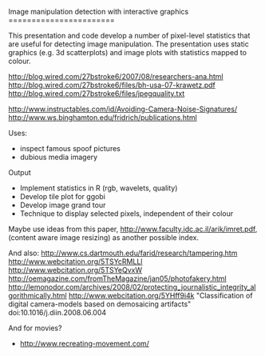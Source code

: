 Image manipulation detection with interactive graphics =======================
  
This presentation and code develop a number of pixel-level statistics that are useful for detecting image manipulation.  The presentation uses static graphics (e.g. 3d scatterplots) and image plots with statistics mapped to colour. 

http://blog.wired.com/27bstroke6/2007/08/researchers-ana.html
http://blog.wired.com/27bstroke6/files/bh-usa-07-krawetz.pdf
http://blog.wired.com/27bstroke6/files/jpegquality.txt

http://www.instructables.com/id/Avoiding-Camera-Noise-Signatures/
http://www.ws.binghamton.edu/fridrich/publications.html

Uses:

* inspect famous spoof pictures
* dubious media imagery

Output

* Implement statistics in R (rgb, wavelets, quality)
* Develop tile plot for ggobi
* Develop image grand tour
* Technique to display selected pixels, independent of their colour

Maybe use ideas from this paper, http://www.faculty.idc.ac.il/arik/imret.pdf, (content aware image resizing) as another possible index.  

And also:
http://www.cs.dartmouth.edu/farid/research/tampering.htm
http://www.webcitation.org/5TSYcRMLLl
http://www.webcitation.org/5TSYeQvxW
http://oemagazine.com/fromTheMagazine/jan05/photofakery.html
http://lemonodor.com/archives/2008/02/protecting_journalistic_integrity_algorithmically.html
http://www.webcitation.org/5YHff9i4k
"Classification of digital camera-models based on demosaicing artifacts" doi:10.1016/j.diin.2008.06.004    

And for movies?

 * http://www.recreating-movement.com/
